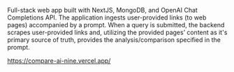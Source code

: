 Full-stack web app built with NextJS, MongoDB, and OpenAI Chat Completions API. The application ingests user-provided links (to web pages) accompanied by a prompt. When a query is submitted, the backend scrapes user-provided links and, utilizing the provided pages’ content as it's primary source of truth, provides the analysis/comparison specified in the prompt.

https://compare-ai-nine.vercel.app/
